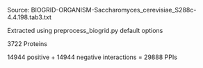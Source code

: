 Source: BIOGRID-ORGANISM-Saccharomyces_cerevisiae_S288c-4.4.198.tab3.txt  

Extracted using preprocess_biogrid.py default options

3722 Proteins

14944 positive + 14944 negative interactions = 29888 PPIs
